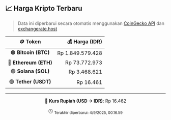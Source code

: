 

<!-- HARGA_KRIPTO -->
## 📈 Harga Kripto Terbaru

> Data ini diperbarui secara otomatis menggunakan [CoinGecko API](https://www.coingecko.com/) dan [exchangerate.host](https://exchangerate.host/)

<div align="center">

| 🪙 Token | 💰 Harga (IDR) |
|:------:|---------------:|
| 🟠 **Bitcoin (BTC)**   | Rp 1.849.579.428 |
| 🔵 **Ethereum (ETH)**  | Rp 73.772.973 |
| 🟣 **Solana (SOL)**    | Rp 3.468.621 |
| 🟢 **Tether (USDT)**   | Rp 16.461 |

---

💱 **Kurs Rupiah (USD → IDR)**: Rp 16.462

🕒 <sub>Terakhir diperbarui: 4/9/2025, 00.16.59</sub>

</div>
<!-- /HARGA_KRIPTO -->